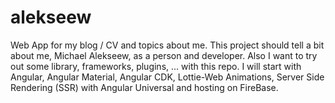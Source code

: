 # alekseew
Web App for my blog / CV and topics about me. This project should tell a bit about me, Michael Alekseew, as a person and developer. Also I want to try out some library, frameworks, plugins, ... with this repo. I will start with Angular, Angular Material, Angular CDK, Lottie-Web Animations, Server Side Rendering (SSR) with Angular Universal and hosting on FireBase. 
